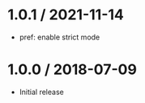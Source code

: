 1.0.1 / 2021-11-14
==================

  * pref: enable strict mode

1.0.0 / 2018-07-09
==================

  * Initial release
  